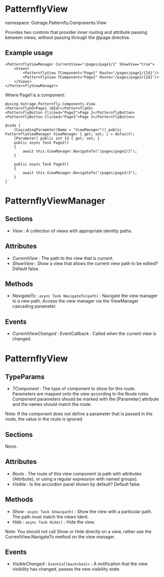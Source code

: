 ﻿

# PatternflyView

namespace: Outrage.Patternfly.Components.View

Provides two controls that provider inner routing and attribute passing between views, without passing through the @page directive.

## Example usage
```
<PatternflyViewManager CurrentView="/pages/page1/1" ShowView="true">
    <Views>
        <PatternflyView TComponent="Page1" Route="/pages/page1/{Id}"/>
        <PatternflyView TComponent="Page2" Route="/pages/page2/{Id}"/>
    </Views>
</PatternflyViewManager>
```
Where Page1 is a component:
```
@using Outrage.Patternfly.Components.View
<PatternflyH3>Page1 (@Id)</PatternflyH3>
<PatternflyButton Clicked="Page2">Page 2</PatternflyButton>
<PatternflyButton Clicked="Page3">Page 3</PatternflyButton>

@code {
    [CascadingParameter(Name = "ViewManager")] public PatternflyViewManager ViewManager { get; set; } = default!;
    [Parameter] public int Id { get; set; }
    public async Task Page2()
    {
        await this.ViewManager.NavigateTo("/pages/page2/2");
    }
    
    public async Task Page3()
    {
        await this.ViewManager.NavigateTo("/pages/page3/3");
    }
}
```

# PatternflyViewManager

## Sections

* *View* : A collection of views with appropriate identity paths.

## Attributes

* *CurrentView* : The path to the view that is current.
* *ShowView* : Show a view that allows the current view path to be edited? Default false.

## Methods

* *NavigateTo* : `async Task NavigateTo(path)` : Navigate the view manager to a new path.  Access the view manager via the ViewManager cascading parameter.

## Events

* *CurrentViewChanged* : EventCallback<string> : Called when the current view is changed.

# PatternflyView

## TypeParams

* *TComponent* : The type of component to show for this route. Parameters are mapped onto the view according to the Route rules.  Component parameters should be marked with the [Parameter] attribute and the names should match the route.

Note: If the component does not define a parameter that is passed in the route, the value in the route is ignored.

## Sections

None.

## Attributes

* *Route* : The route of this view component (a path with attributes {Attribute}, or using a regular expression with named groups).
* *Visible* : Is the accordion panel shown by default? Default false.

## Methods

* *Show* : `async Task Show(path)` : Show the view with a particular path.  The path must match the views Ident.
* *Hide* : `async Task Hide()` : Hide the view.

Note: You should not call Show or Hide directly on a view, rather use the CurrentView.NavigateTo method on the view manager.

## Events

* *VisibleChanged* : `EventCallback<bool>` : A notification that the view visibility has changed, passes the new visibility state.